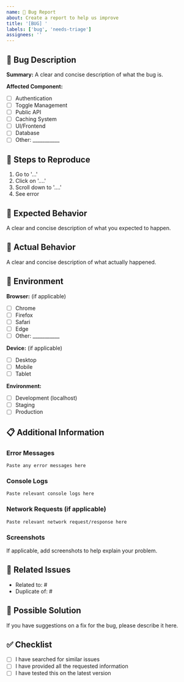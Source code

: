 ```yaml
---
name: 🐛 Bug Report
about: Create a report to help us improve
title: '[BUG] '
labels: ['bug', 'needs-triage']
assignees: ''
---
```


## 🐛 Bug Description

**Summary:** A clear and concise description of what the bug is.

**Affected Component:** 
- [ ] Authentication
- [ ] Toggle Management
- [ ] Public API
- [ ] Caching System
- [ ] UI/Frontend
- [ ] Database
- [ ] Other: ___________

## 🔄 Steps to Reproduce

1. Go to '...'
2. Click on '....'
3. Scroll down to '....'
4. See error

## 🎯 Expected Behavior
A clear and concise description of what you expected to happen.

## 📸 Actual Behavior
A clear and concise description of what actually happened.

## 📱 Environment

**Browser:** (if applicable)
- [ ] Chrome
- [ ] Firefox
- [ ] Safari
- [ ] Edge
- [ ] Other: ___________

**Device:** (if applicable)
- [ ] Desktop
- [ ] Mobile
- [ ] Tablet

**Environment:**
- [ ] Development (localhost)
- [ ] Staging
- [ ] Production

## 📋 Additional Information

### Error Messages
```
Paste any error messages here
```

### Console Logs
```
Paste relevant console logs here
```

### Network Requests (if applicable)
```
Paste relevant network request/response here
```

### Screenshots
If applicable, add screenshots to help explain your problem.

## 🔗 Related Issues
- Related to: #
- Duplicate of: #

## 🧪 Possible Solution
If you have suggestions on a fix for the bug, please describe it here.

## ✅ Checklist
- [ ] I have searched for similar issues
- [ ] I have provided all the requested information
- [ ] I have tested this on the latest version